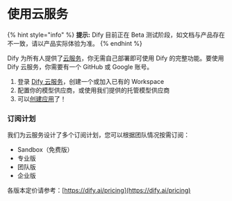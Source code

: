 # 使用云服务

{% hint style="info" %}
**提示:** Dify 目前正在 Beta 测试阶段，如文档与产品存在不一致，请以产品实际体验为准。
{% endhint %}

Dify 为所有人提供了[云服务](http://cloud.dify.ai)，你无需自己部署即可使用 Dify 的完整功能。要使用 Dify 云服务，你需要有一个 GitHub 或 Google 账号。

1. 登录 [Dify 云服务](https://cloud.dify.ai)，创建一个或加入已有的 Workspace
2. 配置你的模型供应商，或使用我们提供的托管模型供应商
3. 可以[创建应用](../guides/application-design/creating-an-application.md)了！

### 订阅计划

我们为云服务设计了多个订阅计划，您可以根据团队情况按需订阅：

* Sandbox（免费版）
* 专业版
* 团队版
* 企业版

各版本定价请参考：[https://dify.ai/pricing](https://dify.ai/pricing)
